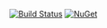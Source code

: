 [![Build Status](https://jltconsulting.visualstudio.com/CosmosDbRepository/_apis/build/status/JohnLTaylor.JLTSoftware.Http.JsonExtensions?branchName=master)](https://jltconsulting.visualstudio.com/CosmosDbRepository/_build/latest?definitionId=7&branchName=master)
[![NuGet](http://img.shields.io/nuget/v/JLTSoftware.Http.JsonExtensions.svg)](https://www.nuget.org/packages/JLTSoftware.Http.JsonExtensions/)

